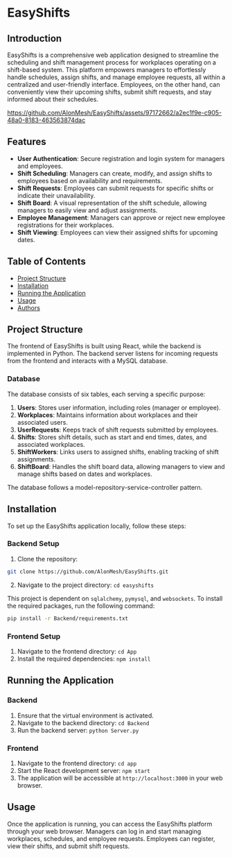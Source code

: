 # EasyShifts

## Introduction

EasyShifts is a comprehensive web application designed to streamline the scheduling and shift management process for workplaces operating on a shift-based system. This platform empowers managers to effortlessly handle schedules, assign shifts, and manage employee requests, all within a centralized and user-friendly interface. Employees, on the other hand, can conveniently view their upcoming shifts, submit shift requests, and stay informed about their schedules.

https://github.com/AlonMesh/EasyShifts/assets/97172662/a2ec1f9e-c905-48a0-8183-463563874dac

## Features

- **User Authentication**: Secure registration and login system for managers and employees.
- **Shift Scheduling**: Managers can create, modify, and assign shifts to employees based on availability and requirements.
- **Shift Requests**: Employees can submit requests for specific shifts or indicate their unavailability.
- **Shift Board**: A visual representation of the shift schedule, allowing managers to easily view and adjust assignments.
- **Employee Management**: Managers can approve or reject new employee registrations for their workplaces.
- **Shift Viewing**: Employees can view their assigned shifts for upcoming dates.

## Table of Contents
* [Project Structure](#project-structure)
* [Installation](#installation)
* [Running the Application](#running-the-application)
* [Usage](#usage)
* [Authors](#authors)


## Project Structure

The frontend of EasyShifts is built using React, while the backend is implemented in Python. The backend server listens for incoming requests from the frontend and interacts with a MySQL database.

### Database

The database consists of six tables, each serving a specific purpose:

1. **Users**: Stores user information, including roles (manager or employee).
2. **Workplaces**: Maintains information about workplaces and their associated users.
3. **UserRequests**: Keeps track of shift requests submitted by employees.
4. **Shifts**: Stores shift details, such as start and end times, dates, and associated workplaces.
5. **ShiftWorkers**: Links users to assigned shifts, enabling tracking of shift assignments.
6. **ShiftBoard**: Handles the shift board data, allowing managers to view and manage shifts based on dates and workplaces.

The database follows a model-repository-service-controller pattern.

## Installation

To set up the EasyShifts application locally, follow these steps:

### Backend Setup

1. Clone the repository: 
```bash
git clone https://github.com/AlonMesh/EasyShifts.git
```
2. Navigate to the project directory: `cd easyshifts`

This project is dependent on `sqlalchemy`, `pymysql`, and `websockets`. To install the required packages, run the following command:

```bash
pip install -r Backend/requirements.txt
```

### Frontend Setup

1. Navigate to the frontend directory: `cd App`
2. Install the required dependencies: `npm install`


## Running the Application

### Backend

1. Ensure that the virtual environment is activated.
2. Navigate to the backend directory: `cd Backend`
3. Run the backend server: `python Server.py`

### Frontend

1. Navigate to the frontend directory: `cd app`
2. Start the React development server: `npm start`
3. The application will be accessible at `http://localhost:3000` in your web browser.

## Usage

Once the application is running, you can access the EasyShifts platform through your web browser. Managers can log in and start managing workplaces, schedules, and employee requests. Employees can register, view their shifts, and submit shift requests.
